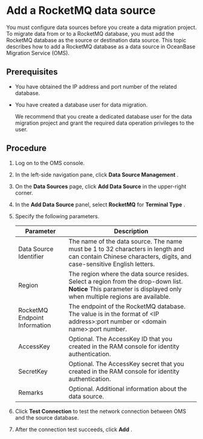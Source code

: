 Add a RocketMQ data source 
===============================================

You must configure data sources before you create a data migration project. To migrate data from or to a RocketMQ database, you must add the RocketMQ database as the source or destination data source. This topic describes how to add a RocketMQ database as a data source in OceanBase Migration Service (OMS). 

Prerequisites 
----------------------------------

* You have obtained the IP address and port number of the related database.

  

* You have created a database user for data migration. 

  We recommend that you create a dedicated database user for the data migration project and grant the required data operation privileges to the user.
  




Procedure 
------------------------------

1. Log on to the OMS console.

   

2. In the left-side navigation pane, click **Data Source Management** .

   

3. On the **Data Sources** page, click **Add Data Source** in the upper-right corner.

   

4. In the **Add Data Source** panel, select **RocketMQ** for **Terminal Type** .

   

5. Specify the following parameters. 

   

   |           Parameter           |                                                                                              Description                                                                                              |
   |-------------------------------|-------------------------------------------------------------------------------------------------------------------------------------------------------------------------------------------------------|
   | Data Source Identifier        | The name of the data source.  The name must be 1 to 32 characters in length and can contain Chinese characters, digits, and case-sensitive English letters.                           |
   | Region                        | The region where the data source resides. Select a region from the drop-down list.  **Notice**  This parameter is displayed only when multiple regions are available. |
   | RocketMQ Endpoint Information | The endpoint of the RocketMQ database. The value is in the format of \<IP address\>:port number or \<domain name\>:port number.                                                                       |
   | AccessKey                     | Optional. The AccessKey ID that you created in the RAM console for identity authentication.                                                                                                           |
   | SecretKey                     | Optional. The AccessKey secret that you created in the RAM console for identity authentication.                                                                                                       |
   | Remarks                       | Optional. Additional information about the data source.                                                                                                                                               |

   

6. Click **Test Connection** to test the network connection between OMS and the source database.

   

7. After the connection test succeeds, click **Add** .

   



